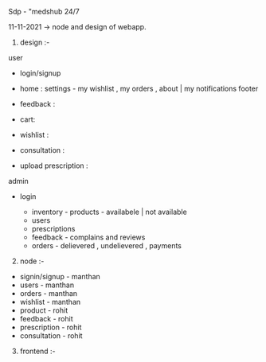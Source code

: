 Sdp - "medshub 24/7

11-11-2021 -> node and design of webapp.

1. design :-

user

- login/signup
- home :
  settings - my wishlist , my orders , about | my notifications
  footer

- feedback :
- cart:
- wishlist :
- consultation :
- upload prescription :

admin

- login

  - inventory - products - availabele | not available
  - users
  - prescriptions
  - feedback - complains and reviews
  - orders - delievered , undelievered , payments

2. node :-

- signin/signup - manthan
- users - manthan
- orders - manthan
- wishlist - manthan
- product - rohit
- feedback - rohit
- prescription - rohit
- consultation - rohit

3. frontend :-
